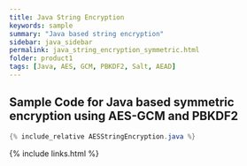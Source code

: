 ```yaml
---
title: Java String Encryption
keywords: sample
summary: "Java based string encryption"
sidebar: java_sidebar
permalink: java_string_encryption_symmetric.html
folder: product1
tags: [Java, AES, GCM, PBKDF2, Salt, AEAD]
---
```


## Sample Code for Java based symmetric encryption using AES-GCM and PBKDF2

```java
{% include_relative AESStringEncryption.java %}
```

{% include links.html %}
